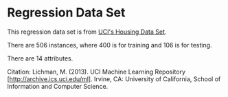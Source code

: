 # Regression Data Set

This regression data set is from [UCI's Housing Data Set](http://archive.ics.uci.edu/ml/datasets/Housing).

There are 506 instances, where 400 is for training and 106 is for testing.

There are 14 attributes.

Citation: Lichman, M. (2013). UCI Machine Learning Repository [http://archive.ics.uci.edu/ml]. Irvine, CA: University of California, School of Information and Computer Science.
